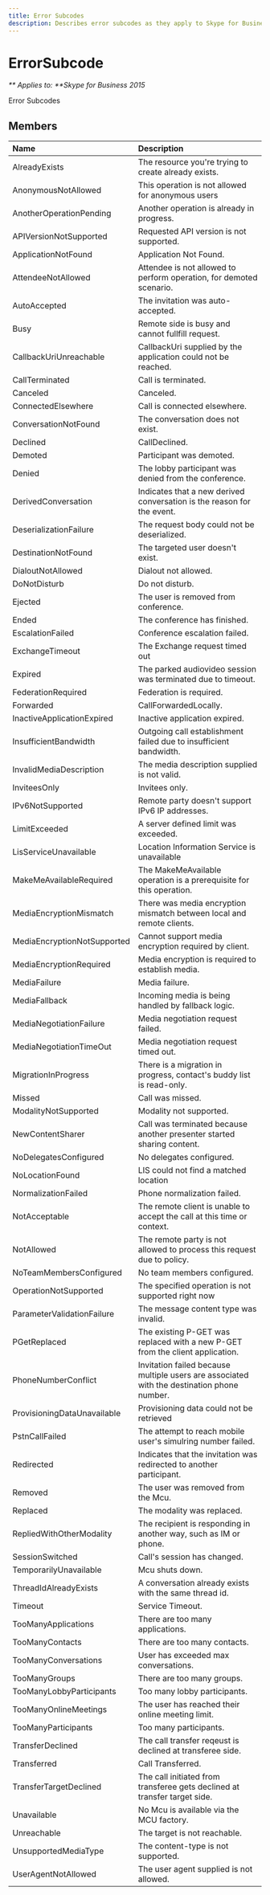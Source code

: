 ```yaml
---
title: Error Subcodes
description: Describes error subcodes as they apply to Skype for Business 2015 and provides a list of related members.
---
```

# ErrorSubcode


_** Applies to: **Skype for Business 2015_

Error Subcodes
            
## Members



|**Name**|**Description**|
|:-----|:-----|
|AlreadyExists|The resource you're trying to create already exists.|
|AnonymousNotAllowed|This operation is not allowed for anonymous users|
|AnotherOperationPending|Another operation is already in progress.|
|APIVersionNotSupported|Requested API version is not supported.|
|ApplicationNotFound|Application Not Found.|
|AttendeeNotAllowed|Attendee is not allowed to perform operation, for demoted scenario.|
|AutoAccepted|The invitation was auto-accepted.|
|Busy|Remote side is busy and cannot fullfill request.|
|CallbackUriUnreachable|CallbackUri supplied by the application could not be reached.|
|CallTerminated|Call is terminated.|
|Canceled|Canceled.|
|ConnectedElsewhere|Call is connected elsewhere.|
|ConversationNotFound|The conversation does not exist.|
|Declined|CallDeclined.|
|Demoted|Participant was demoted.|
|Denied|The lobby participant was denied from the conference.|
|DerivedConversation|Indicates that a new derived conversation is the reason for the event.|
|DeserializationFailure|The request body could not be deserialized.|
|DestinationNotFound|The targeted user doesn't exist.|
|DialoutNotAllowed|Dialout not allowed.|
|DoNotDisturb|Do not disturb.|
|Ejected|The user is removed from conference.|
|Ended|The conference has finished.|
|EscalationFailed|Conference escalation failed.|
|ExchangeTimeout|The Exchange request timed out|
|Expired|The parked audiovideo session was terminated due to timeout.|
|FederationRequired|Federation is required.|
|Forwarded|CallForwardedLocally.|
|InactiveApplicationExpired|Inactive application expired.|
|InsufficientBandwidth|Outgoing call establishment failed due to insufficient bandwidth.|
|InvalidMediaDescription|The media description supplied is not valid.|
|InviteesOnly|Invitees only.|
|IPv6NotSupported|Remote party doesn't support IPv6 IP addresses.|
|LimitExceeded|A server defined limit was exceeded.|
|LisServiceUnavailable|Location Information Service is unavailable|
|MakeMeAvailableRequired|The MakeMeAvailable operation is a prerequisite for this operation.|
|MediaEncryptionMismatch|There was media encryption mismatch between local and remote clients.|
|MediaEncryptionNotSupported|Cannot support media encryption required by client.|
|MediaEncryptionRequired|Media encryption is required to establish media.|
|MediaFailure|Media failure.|
|MediaFallback|Incoming media is being handled by fallback logic.|
|MediaNegotiationFailure|Media negotiation request failed.|
|MediaNegotiationTimeOut|Media negotiation request timed out.|
|MigrationInProgress|There is a migration in progress, contact's buddy list is read-only.|
|Missed|Call was missed.|
|ModalityNotSupported|Modality not supported.|
|NewContentSharer|Call was terminated because another presenter started sharing content.|
|NoDelegatesConfigured|No delegates configured.|
|NoLocationFound|LIS could not find a matched location|
|NormalizationFailed|Phone normalization failed.|
|NotAcceptable|The remote client is unable to accept the call at this time or context.|
|NotAllowed|The remote party is not allowed to process this request due to policy.|
|NoTeamMembersConfigured|No team members configured.|
|OperationNotSupported|The specified operation is not supported right now|
|ParameterValidationFailure|The message content type was invalid.|
|PGetReplaced|The existing P-GET was replaced with a new P-GET from the client application.|
|PhoneNumberConflict|Invitation failed because multiple users are associated with the destination phone number.|
|ProvisioningDataUnavailable|Provisioning data could not be retrieved|
|PstnCallFailed|The attempt to reach mobile user's simulring number failed.|
|Redirected|Indicates that the invitation was redirected to another participant.|
|Removed|The user was removed from the Mcu.|
|Replaced|The modality was replaced.|
|RepliedWithOtherModality|The recipient is responding in another way, such as IM or phone.|
|SessionSwitched|Call's session has changed.|
|TemporarilyUnavailable|Mcu shuts down.|
|ThreadIdAlreadyExists|A conversation already exists with the same thread id.|
|Timeout|Service Timeout.|
|TooManyApplications|There are too many applications.|
|TooManyContacts|There are too many contacts.|
|TooManyConversations|User has exceeded max conversations.|
|TooManyGroups|There are too many groups.|
|TooManyLobbyParticipants|Too many lobby participants.|
|TooManyOnlineMeetings|The user has reached their online meeting limit.|
|TooManyParticipants|Too many participants.|
|TransferDeclined|The call transfer reqeust is declined at transferee side.|
|Transferred|Call Transferred.|
|TransferTargetDeclined|The call initiated from transferee gets declined at transfer target side.|
|Unavailable|No Mcu is available via the MCU factory.|
|Unreachable|The target is not reachable.|
|UnsupportedMediaType|The content-type is not supported.|
|UserAgentNotAllowed|The user agent supplied is not allowed.|
